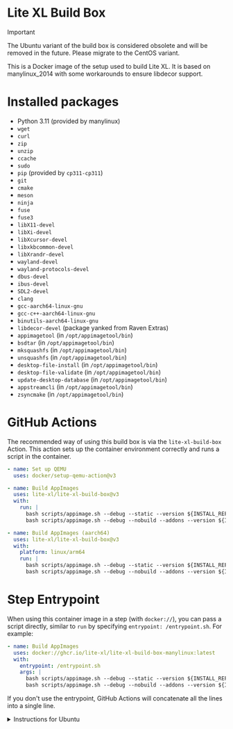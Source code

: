 # Lite XL Build Box

> [!IMPORTANT]
> The Ubuntu variant of the build box is considered obsolete and will be removed in the future.
> Please migrate to the CentOS variant.

This is a Docker image of the setup used to build Lite XL.
It is based on manylinux_2014 with some workarounds to ensure libdecor support.

# Installed packages

- Python 3.11 (provided by manylinux)
- `wget`
- `curl`
- `zip`
- `unzip`
- `ccache`
- `sudo`
- `pip` (provided by `cp311-cp311`)
- `git`
- `cmake`
- `meson`
- `ninja`
- `fuse`
- `fuse3`
- `libX11-devel`
- `libXi-devel`
- `libXcursor-devel`
- `libxkbcommon-devel`
- `libXrandr-devel`
- `wayland-devel`
- `wayland-protocols-devel`
- `dbus-devel`
- `ibus-devel`
- `SDL2-devel`
- `clang`
- `gcc-aarch64-linux-gnu`
- `gcc-c++-aarch64-linux-gnu`
- `binutils-aarch64-linux-gnu`
- `libdecor-devel` (package yanked from Raven Extras)
- `appimagetool` (in `/opt/appimagetool/bin`)
- `bsdtar` (in `/opt/appimagetool/bin`)
- `mksquashfs` (in `/opt/appimagetool/bin`)
- `unsquashfs` (in `/opt/appimagetool/bin`)
- `desktop-file-install` (in `/opt/appimagetool/bin`)
- `desktop-file-validate` (in `/opt/appimagetool/bin`)
- `update-desktop-database` (in `/opt/appimagetool/bin`)
- `appstreamcli` (in `/opt/appimagetool/bin`)
- `zsyncmake` (in `/opt/appimagetool/bin`)

# GitHub Actions

The recommended way of using this build box is via the `lite-xl-build-box` Action.
This action sets up the container environment correctly and runs a script in the container.

```yaml
- name: Set up QEMU
  uses: docker/setup-qemu-action@v3

- name: Build AppImages
  uses: lite-xl/lite-xl-build-box@v3
  with:
    run: |
      bash scripts/appimage.sh --debug --static --version ${INSTALL_REF} --release
      bash scripts/appimage.sh --debug --nobuild --addons --version ${INSTALL_REF}

- name: Build AppImages (aarch64)
  uses: lite-xl/lite-xl-build-box@v3
  with:
    platform: linux/arm64
    run: |
      bash scripts/appimage.sh --debug --static --version ${INSTALL_REF} --release
      bash scripts/appimage.sh --debug --nobuild --addons --version ${INSTALL_REF}
```

# Step Entrypoint

When using this container image in a step (with `docker://`),
you can pass a script directly, similar to `run` by specifying
`entrypoint: /entrypoint.sh`. For example:

```yaml
- name: Build AppImages
  uses: docker://ghcr.io/lite-xl/lite-xl-build-box-manylinux:latest
  with:
    entrypoint: /entrypoint.sh
    args: |
      bash scripts/appimage.sh --debug --static --version ${INSTALL_REF} --release
      bash scripts/appimage.sh --debug --nobuild --addons --version ${INSTALL_REF}
```

If you don't use the entrypoint, GitHub Actions will concatenate all the lines
into a single line.

<details>
<summary>Instructions for Ubuntu</summary>

# Installed packages

- `ccache`
- `sudo`
- `build-essential`
- `python3`
- `python3-pip`
- `git`
- `cmake`
- `meson`
- `ninja`
- `libfuse2`
- `wayland-protocols`
- `libsdl2-dev`
- `clang`
- `gcc-aarch64-linux-gnu`
- `binutils-aarch64-linux-gnu`
- `libdecor-0-dev` (package yanked from Ubuntu 20.04)

# Step Entrypoint

When using this container image (v2.2.0 and above) in a step (with `docker://`),
you can pass a script directly, similar to `run` by specifying
`entrypoint: /entrypoint.sh`. For example:

```yaml
- name: Build AppImages
  uses: docker://ghcr.io/lite-xl/lite-xl-build-box:v2.2.0
  with:
    entrypoint: /entrypoint.sh
    args: |
      bash scripts/appimage.sh --debug --static --version ${INSTALL_REF} --release
      bash scripts/appimage.sh --debug --nobuild --addons --version ${INSTALL_REF}
```

If you don't use the entrypoint, GitHub Actions will concatenate all the lines
into a single line.

</details>

